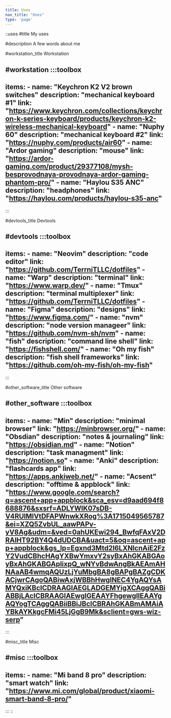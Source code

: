 ```yaml
---
title: Uses
nav_title: "Uses"
type: 'page'
---
```


::uses
#title 
My uses

#description
A few words about me

#workstation_title
Workstation

#workstation 
  :::toolbox
  ---
  items:
    - name: "Keychron K2 V2 brown switches"
      description: "mechanical keyboard #1"
      link: "https://www.keychron.com/collections/keychron-k-series-keyboard/products/keychron-k2-wireless-mechanical-keyboard"
    - name: "Nuphy 60"
      description: "mechanical keyboard #2"
      link: "https://nuphy.com/products/air60"
    - name: "Ardor gaming"
      description: "mouse"
      link: "https://ardor-gaming.com/product/29377108/mysh-besprovodnaya-provodnaya-ardor-gaming-phantom-pro/"
    - name: "Haylou S35 ANC"
      description: "headphones"
      link: "https://haylou.com/products/haylou-s35-anc"
  ---
  :::

#devtools_title
Devtools

#devtools
  :::toolbox
  ---
  items: 
    - name: "Neovim"
      description: "code editor"
      link: "https://github.com/TerrniTLLC/dotfiles"
    - name: "Warp"
      description: "terminal"
      link: "https://www.warp.dev/"
    - name: "Tmux"
      description: "terminal multiplexer"
      link: "https://github.com/TerrniTLLC/dotfiles"
    - name: "Figma"
      description: "designs"
      link: "https://www.figma.com/"
    - name: "nvm"
      description: "node version manageer"
      link: "https://github.com/nvm-sh/nvm"
    - name: "fish"
      description: "command line shell"
      link: "https://fishshell.com/"
    - name: "Oh my fish"
      description: "fish shell frameworks"
      link: "https://github.com/oh-my-fish/oh-my-fish"
  ---
  :::

#other_software_title
Other software

#other_software
  :::toolbox
  ---
  items:
    - name: "Min"
      description: "minimal browser"
      link: "https://minbrowser.org/"
    - name: "Obsdian"
      description: "notes & journaling"
      link: "https://obsidian.md"
    - name: "Notion"
      description: "task managment"
      link: "https://notion.so"
    - name: "Anki"
      description: "flashcards app"
      link: "https://apps.ankiweb.net/"
    - name: "Acsent"
      description: "offtime & appblock"
      link: "https://www.google.com/search?q=ascent+app+appblock&sca_esv=d9aad694f8688876&sxsrf=ADLYWIK07sDB-V4RUlMIVtDFAPWnwkXRog%3A1715049565787&ei=XZQ5ZvbUL_aawPAPv-yV8Ag&udm=&ved=0ahUKEwi294_BwfqFAxV2DRAIHT92BY4Q4dUDCBA&uact=5&oq=ascent+app+appblock&gs_lp=Egxnd3Mtd2l6LXNlcnAiE2FzY2VudCBhcHAgYXBwYmxvY2syBxAhGKABGAoyBxAhGKABGApIixpQ_wNYvBdwAngBkAEAmAHNAaAB4wmqAQUzLjYuMbgBA8gBAPgBAZgCDKACjwrCAgoQABiwAxjWBBhHwgINEC4YgAQYsAMYQxiKBcICDRAAGIAEGLADGEMYigXCAggQABiABBjLAcICBRAAGIAEwgIGEAAYFhgewgIIEAAYgAQYogTCAggQABiiBBiJBcICBRAhGKABmAMAiAYBkAYKkgcFMi45LjGgB9Mk&sclient=gws-wiz-serp"
  ---
  :::


#misc_title
Misc

#misc
  :::toolbox
  ---
  items:
    - name: "Mi band 8 pro"
      description: "smart watch"
      link: "https://www.mi.com/global/product/xiaomi-smart-band-8-pro/"
  ---
  :::
::